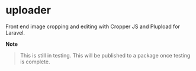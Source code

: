 # uploader
Front end image cropping and editing with Cropper JS and Plupload for Laravel.

**Note**

> This is still in testing. This will be published to a package once testing is complete.